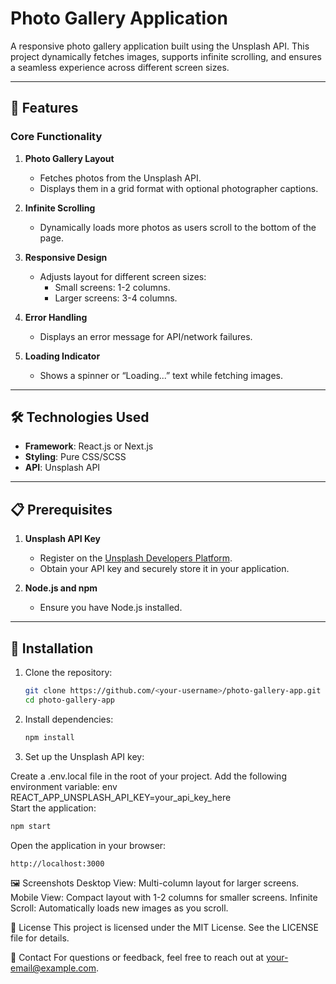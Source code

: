 # Photo Gallery Application  

A responsive photo gallery application built using the Unsplash API. This project dynamically fetches images, supports infinite scrolling, and ensures a seamless experience across different screen sizes.

---

## 🚀 Features  

### Core Functionality  
1. **Photo Gallery Layout**  
   - Fetches photos from the Unsplash API.  
   - Displays them in a grid format with optional photographer captions.  

2. **Infinite Scrolling**  
   - Dynamically loads more photos as users scroll to the bottom of the page.  

3. **Responsive Design**  
   - Adjusts layout for different screen sizes:  
     - Small screens: 1-2 columns.  
     - Larger screens: 3-4 columns.  

4. **Error Handling**  
   - Displays an error message for API/network failures.  

5. **Loading Indicator**  
   - Shows a spinner or “Loading...” text while fetching images.  

---

## 🛠️ Technologies Used  

- **Framework**: React.js or Next.js  
- **Styling**: Pure CSS/SCSS  
- **API**: Unsplash API  

---

## 📋 Prerequisites  

1. **Unsplash API Key**  
   - Register on the [Unsplash Developers Platform](https://unsplash.com/developers).  
   - Obtain your API key and securely store it in your application.  

2. **Node.js and npm**  
   - Ensure you have Node.js installed.  

---

## 🔧 Installation  

1. Clone the repository:  
   ```bash
   git clone https://github.com/<your-username>/photo-gallery-app.git  
   cd photo-gallery-app

2. Install dependencies:

    ```bash
    npm install
    
3. Set up the Unsplash API key:

  Create a .env.local file in the root of your project.
  Add the following environment variable: env REACT_APP_UNSPLASH_API_KEY=your_api_key_here  
  Start the application:

  ```bash
  npm start
 ```
  Open the application in your browser:
  ```bash
  http://localhost:3000  

```
🖼️ Screenshots
Desktop View: Multi-column layout for larger screens.
Mobile View: Compact layout with 1-2 columns for smaller screens.
Infinite Scroll: Automatically loads new images as you scroll.

📄 License
This project is licensed under the MIT License. See the LICENSE file for details.

📧 Contact
For questions or feedback, feel free to reach out at your-email@example.com.


